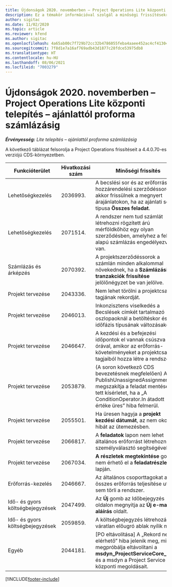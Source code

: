 ```yaml
---
title: Újdonságok 2020. novemberben – Project Operations Lite központi telepítés – ajánlattól proforma számlázásig
description: Ez a témakör információval szolgál a minőségi frissítésekről, amelyek a Project Operations Lite központi telepítés – ajánlattól proforma számlázásig 2020. novemberi kiadásában váltak elérhetővé.
author: sigitac
ms.date: 11/02/2020
ms.topic: article
ms.reviewer: kfend
ms.author: sigitac
ms.openlocfilehash: 4a65ab00c7f729b72cc32b4786055feba4aaee452ac4cf413047f81651c92290
ms.sourcegitcommit: 7f8d1e7a16af769adb43d1877c28fdce53975db8
ms.translationtype: HT
ms.contentlocale: hu-HU
ms.lasthandoff: 08/06/2021
ms.locfileid: "7003279"
---
```

# <a name="whats-new-november-2020---project-operations-lite-deployment---deal-to-proforma-invoicing"></a>Újdonságok 2020. novemberben – Project Operations Lite központi telepítés – ajánlattól proforma számlázásig

_**Érvényesség:** Lite telepítés – ajánlattól proforma számlázásig_

A következő táblázat felsorolja a Project Operations frissítéseit a 4.4.0.70-es verziójú CDS-környezetben.

| Funkcióterület                 | Hivatkozási szám | Minőségi frissítés                                                                                                                                                                    |
|------------------------------|------------------|-----------------------------------------------------------------------------------------------------------------------------------------------------------------------------------|
|   Lehetőségkezelés       | 2036993.          | A becslési sor és az erőforrás-hozzárendelési szerződéssorok akkor frissülnek a megnyert árajánlatokon, ha az ajánlati sor típusa **Összes feladat**.                                                 |
|   Lehetőségkezelés       | 2071514.          | A rendszer nem tud számlát létrehozni rögzített árú mérföldkőhöz egy olyan szerződésben, amelyhez a feladat alapú számlázás engedélyezve van.                                                                          |
| Számlázás és árképzés          | 2070392.          | A projektszerződéssorok a számlán minden alkalommal növekednek, ha a **Számlázási tranzakciók frissítése** jelölőnégyzet be van jelölve.                                                                       |
| Projekt tervezése             | 2043336.          | Nem lehet törölni a projektcsapat tagjának rekordját.                                                                                                                                    |
| Projekt tervezése             | 2046013.          | Inkonzisztens viselkedés a Becslések címkét tartalmazó oszlopaoknál a betöltéskor és az időfázis típusának változásakor.                                                                                   |
| Projekt tervezése             | 2046647.          | A kezdési és a befejezési időpontok el vannak csúszva egy órával, amikor az erőforrás-követelményeket a projektcsapat tagjaiból hozza létre a rendszer.                                                                      |
| Projekt tervezése             | 2053879.          | (A soron következő CDS bevezetésnek megfelelően) A PublishUnassignedAssignments megszakítja a feladat mentésére tett kísérletet, ha a „A ConditionOperator.In átadott értéke üres” hiba felmerül. |
| Projekt tervezése             | 2055501.          | Ha üresen hagyja a **projekt kezdési dátumát**, az nem okoz hibát az ütemezésben.                                                                                                      |
| Projekt tervezése             | 2066817.          | A **feladatok** lapon nem lehet általános erőforrást létrehozni a személyválasztó segítségével.                                                                                               |
| Projekt tervezése             | 2067034.          | **A részletek megtekintése** gomb nem érhető el a **feladatrészletek** lapján.                                                                                                         |
| Erőforrás-kezelés          | 2046667.          | Az általános csoporttagokat az összes erőforrás teljesítése után sem törli a rendszer.                                                                                                     |
| Idő- és gyors költségbejegyzések | 2047499.          | Az **Új** gomb az Időbejegyzés oldalon megnyitja az **Új e-mail-aláírás** oldalt.                                                                                               |
| Idő- és gyors költségbejegyzések | 2059859.          | A költségbejegyzés létrehozásakor váratlan előugró ablak nyílik meg.                                                                                                                         |
| Egyéb                        | 2044181.          | [PO eltávolítása] A „Rekord nem elérhető” hiba jelenik meg, mikor megpróbálja eltávolítani a **msdyn_ProjectServiceCore_Patch** és a msdyn a Project Service központi megoldásait.        |


[!INCLUDE[footer-include](../../includes/footer-banner.md)]